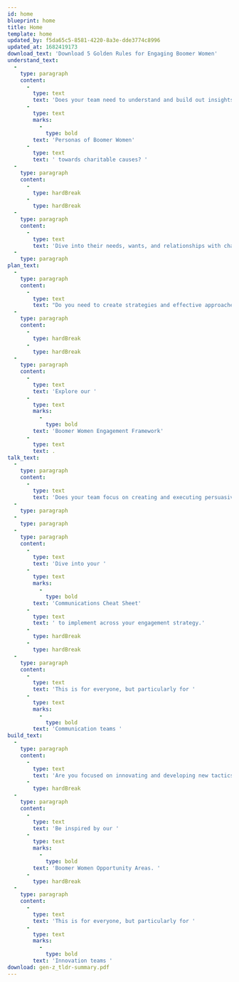 ```yaml
---
id: home
blueprint: home
title: Home
template: home
updated_by: f5da65c5-8581-4220-8a3e-dde3774c8996
updated_at: 1682419173
download_text: 'Download 5 Golden Rules for Engaging Boomer Women'
understand_text:
  -
    type: paragraph
    content:
      -
        type: text
        text: 'Does your team need to understand and build out insights rooted in the '
      -
        type: text
        marks:
          -
            type: bold
        text: 'Personas of Boomer Women'
      -
        type: text
        text: ' towards charitable causes? '
  -
    type: paragraph
    content:
      -
        type: hardBreak
      -
        type: hardBreak
  -
    type: paragraph
    content:
      -
        type: text
        text: 'Dive into their needs, wants, and relationships with charities.'
  -
    type: paragraph
plan_text:
  -
    type: paragraph
    content:
      -
        type: text
        text: "Do you need to create strategies and effective approaches for influencing behaviour at different stages of Boomer Women's involvement with your cause? "
  -
    type: paragraph
    content:
      -
        type: hardBreak
      -
        type: hardBreak
  -
    type: paragraph
    content:
      -
        type: text
        text: 'Explore our '
      -
        type: text
        marks:
          -
            type: bold
        text: 'Boomer Women Engagement Framework'
      -
        type: text
        text: .
talk_text:
  -
    type: paragraph
    content:
      -
        type: text
        text: 'Does your team focus on creating and executing persuasive messages and communications to drive actions? '
  -
    type: paragraph
  -
    type: paragraph
  -
    type: paragraph
    content:
      -
        type: text
        text: 'Dive into your '
      -
        type: text
        marks:
          -
            type: bold
        text: 'Communications Cheat Sheet'
      -
        type: text
        text: ' to implement across your engagement strategy.'
      -
        type: hardBreak
      -
        type: hardBreak
  -
    type: paragraph
    content:
      -
        type: text
        text: 'This is for everyone, but particularly for '
      -
        type: text
        marks:
          -
            type: bold
        text: 'Communication teams '
build_text:
  -
    type: paragraph
    content:
      -
        type: text
        text: 'Are you focused on innovating and developing new tactics and approaches designed to appeal most strongly to Boomer Women and their attitudes towards charitable support? '
      -
        type: hardBreak
  -
    type: paragraph
    content:
      -
        type: text
        text: 'Be inspired by our '
      -
        type: text
        marks:
          -
            type: bold
        text: 'Boomer Women Opportunity Areas. '
      -
        type: hardBreak
  -
    type: paragraph
    content:
      -
        type: text
        text: 'This is for everyone, but particularly for '
      -
        type: text
        marks:
          -
            type: bold
        text: 'Innovation teams '
download: gen-z_tldr-summary.pdf
---
```


